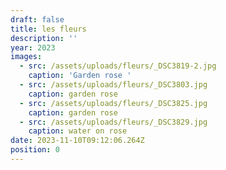 ```yaml
---
draft: false
title: les fleurs
description: ''
year: 2023
images:
  - src: /assets/uploads/fleurs/_DSC3819-2.jpg
    caption: 'Garden rose '
  - src: /assets/uploads/fleurs/_DSC3803.jpg
    caption: garden rose
  - src: /assets/uploads/fleurs/_DSC3825.jpg
    caption: garden rose
  - src: /assets/uploads/fleurs/_DSC3829.jpg
    caption: water on rose
date: 2023-11-10T09:12:06.264Z
position: 0
---
```


